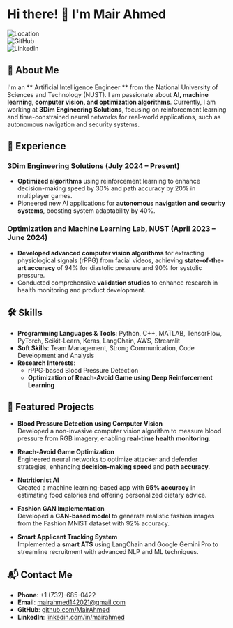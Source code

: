 # Hi there! 👋 I'm Mair Ahmed

![Location](https://img.shields.io/badge/Location-North%20Brunswick,%20NJ-blue)  
![GitHub](https://img.shields.io/badge/GitHub-MairAhmed-lightgrey?logo=github)  
![LinkedIn](https://img.shields.io/badge/LinkedIn-MairAhmed-blue?logo=linkedin)

## 💼 About Me
I'm an ** Artificial Intelligence Engineer ** from the National University of Sciences and Technology (NUST). 
I am passionate about **AI, machine learning, computer vision, and optimization algorithms**. 
Currently, I am working at **3Dim Engineering Solutions**, focusing on reinforcement learning and time-constrained neural networks for real-world applications, 
such as autonomous navigation and security systems.

## 🚀 Experience

### 3Dim Engineering Solutions (July 2024 – Present)
- **Optimized algorithms** using reinforcement learning to enhance decision-making speed by 30% and path accuracy by 20% in multiplayer games.  
- Pioneered new AI applications for **autonomous navigation and security systems**, boosting system adaptability by 40%.  

### Optimization and Machine Learning Lab, NUST (April 2023 – June 2024)
- **Developed advanced computer vision algorithms** for extracting physiological signals (rPPG) from facial videos, 
achieving **state-of-the-art accuracy** of 94% for diastolic pressure and 90% for systolic pressure.  
- Conducted comprehensive **validation studies** to enhance research in health monitoring and product development.

## 🛠 Skills
- **Programming Languages & Tools**: Python, C++, MATLAB, TensorFlow, PyTorch, Scikit-Learn, Keras, LangChain, AWS, Streamlit  
- **Soft Skills**: Team Management, Strong Communication, Code Development and Analysis  
- **Research Interests**: 
  - rPPG-based Blood Pressure Detection  
  - **Optimization of Reach-Avoid Game using Deep Reinforcement Learning**

## 📂 Featured Projects
- **Blood Pressure Detection using Computer Vision**  
  Developed a non-invasive computer vision algorithm to measure blood pressure from RGB imagery, enabling **real-time health monitoring**.

- **Reach-Avoid Game Optimization**  
  Engineered neural networks to optimize attacker and defender strategies, enhancing **decision-making speed** and **path accuracy**.

- **Nutritionist AI**  
  Created a machine learning-based app with **95% accuracy** in estimating food calories and offering personalized dietary advice.

- **Fashion GAN Implementation**  
  Developed a **GAN-based model** to generate realistic fashion images from the Fashion MNIST dataset with 92% accuracy.

- **Smart Applicant Tracking System**  
  Implemented a **smart ATS** using LangChain and Google Gemini Pro to streamline recruitment with advanced NLP and ML techniques.

## 📬 Contact Me
- **Phone**: +1 (732)-685-0422  
- **Email**: mairahmed142021@gmail.com  
- **GitHub**: [github.com/MairAhmed](https://github.com/MairAhmed?tab=repositories)  
- **LinkedIn**: [linkedin.com/in/mairahmed](https://www.linkedin.com/in/mairahmed/)
